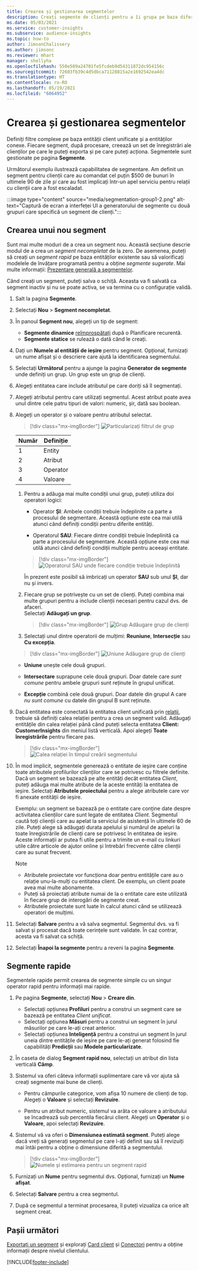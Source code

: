 ```yaml
---
title: Crearea și gestionarea segmentelor
description: Creați segmente de clienți pentru a îi grupa pe baza diferitelor atribute.
ms.date: 05/03/2021
ms.service: customer-insights
ms.subservice: audience-insights
ms.topic: how-to
author: JimsonChalissery
ms.author: jimsonc
ms.reviewer: mhart
manager: shellyha
ms.openlocfilehash: 550e509a24701fe5fcdeb9d54311872dc954156c
ms.sourcegitcommit: 72603fb39c4d5dbca71128815a2e1692542ea4dc
ms.translationtype: HT
ms.contentlocale: ro-RO
ms.lasthandoff: 05/19/2021
ms.locfileid: "6064952"
---
```

# <a name="create-and-manage-segments"></a>Crearea și gestionarea segmentelor

Definiți filtre complexe pe baza entității client unificate și a entităților conexe. Fiecare segment, după procesare, creează un set de înregistrări ale clienților pe care le puteți exporta și pe care puteți acționa. Segmentele sunt gestionate pe pagina **Segmente**. 

Următorul exemplu ilustrează capabilitatea de segmentare. Am definit un segment pentru clienții care au comandat cel puțin $500 de bunuri în ultimele 90 de zile *și* care au fost implicați într-un apel serviciu pentru relații cu clienții care a fost escaladat.

:::image type="content" source="media/segmentation-group1-2.png" alt-text="Captură de ecran a interfeței UI a generatorului de segmente cu două grupuri care specifică un segment de clienți.":::

## <a name="create-a-new-segment"></a>Crearea unui nou segment

Sunt mai multe moduri de a crea un segment nou. Această secțiune descrie modul de a crea un *segment necompletat* de la zero. De asemenea, puteți să creați un *segment rapid* pe baza entităților existente sau să valorificați modelele de învățare programată pentru a obține *segmente sugerate*. Mai multe informații: [Prezentare generală a segmentelor](segments.md).

Când creați un segment, puteți salva o schiță. Aceasta va fi salvată ca segment inactiv și nu se poate activa, se va termina cu o configurație validă.

1. Salt la pagina **Segmente**.

1. Selectați **Nou** > **Segment necompletat**.

1. În panoul **Segment nou**, alegeți un tip de segment:

   - **Segmente dinamice** [reîmprospătați](segments.md#refresh-segments) după o Planificare recurentă.
   - **Segmente statice** se rulează o dată când le creați.

1. Dați un **Numele al entității de ieșire** pentru segment. Opțional, furnizați un nume afișat și o descriere care ajută la identificarea segmentului.

1. Selectați **Următorul** pentru a ajunge la pagina **Generator de segmente** unde definiți un grup. Un grup este un grup de clienți.

1. Alegeți entitatea care include atributul pe care doriți să îl segmentați.

1. Alegeți atributul pentru care utilizați segmentul. Acest atribut poate avea unul dintre cele patru tipuri de valori: numeric, șir, dată sau boolean.

1. Alegeți un operator și o valoare pentru atributul selectat.

   > [!div class="mx-imgBorder"]
   > ![Particularizați filtrul de grup](media/customer-group-numbers.png "Filtrul de grup de clienți")

   |Număr |Definiție  |
   |---------|---------|
   |1     |Entity          |
   |2     |Atribut          |
   |3    |Operator         |
   |4    |Valoare         |

   1. Pentru a adăuga mai multe condiții unui grup, puteți utiliza doi operatori logici:

      - Operator **ȘI**: Ambele condiții trebuie îndeplinite ca parte a procesului de segmentare. Această opțiune este cea mai utilă atunci când definiți condiții pentru diferite entități.

      - Operatorul **SAU**: Fiecare dintre condiții trebuie îndeplinită ca parte a procesului de segmentare. Această opțiune este cea mai utilă atunci când definiți condiții multiple pentru aceeași entitate.

      > [!div class="mx-imgBorder"]
      > ![Operatorul SAU unde fiecare condiție trebuie îndeplinită](media/segmentation-either-condition.png "Operatorul SAU unde fiecare condiție trebuie îndeplinită")

      În prezent este posibil să imbricați un operator **SAU** sub unul **ȘI**, dar nu și invers.

   1. Fiecare grup se potrivește cu un set de clienți. Puteți combina mai multe grupuri pentru a include clienții necesari pentru cazul dvs. de afaceri.    
   Selectați **Adăugați un grup**.

      > [!div class="mx-imgBorder"]
      > ![Grup Adăugare grup de clienți](media/customer-group-add-group.png "Grup Adăugare grup de clienți")

   1. Selectați unul dintre operatorii de mulțimi: **Reuniune**, **Intersecție** sau **Cu excepția**.

   > [!div class="mx-imgBorder"]
   > ![Uniune Adăugare grup de clienți](media/customer-group-union.png "Uniune Adăugare grup de clienți")

   - **Uniune** unește cele două grupuri.

   - **Intersectare** suprapune cele două grupuri. Doar datele care *sunt comune* pentru ambele grupuri sunt reținute în grupul unificat.

   - **Excepție** combină cele două grupuri. Doar datele din grupul A care *nu sunt comune* cu datele din grupul B sunt reținute.

1. Dacă entitatea este conectată la entitatea client unificată prin [relații](relationships.md), trebuie să definiți calea relației pentru a crea un segment valid. Adăugați entitățile din calea relației până când puteți selecta entitatea **Client: CustomerInsights** din meniul listă verticală. Apoi alegeți **Toate înregistrările** pentru fiecare pas.

   > [!div class="mx-imgBorder"]
   > ![Calea relației în timpul creării segmentului](media/segments-multiple-relationships.png "Calea relației în timpul creării segmentului")

1. În mod implicit, segmentele generează o entitate de ieșire care conține toate atributele profilurilor clienților care se potrivesc cu filtrele definite. Dacă un segment se bazează pe alte entități decât entitatea *Client*, puteți adăuga mai multe atribute de la aceste entități la entitatea de ieșire. Selectați **Atributele proiectului** pentru a alege atributele care vor fi anexate entității de ieșire.  
  
   Exemplu: un segment se bazează pe o entitate care conține date despre activitatea clienților care sunt legate de entitatea *Client*. Segmentul caută toți clienții care au apelat la serviciul de asistență în ultimele 60 de zile. Puteți alege să adăugați durata apelului și numărul de apeluri la toate înregistrările de clienți care se potrivesc în entitatea de ieșire. Aceste informații ar putea fi utile pentru a trimite un e-mail cu linkuri utile către articole de ajutor online și întrebări frecvente către clienții care au sunat frecvent.

   > [!NOTE]
   > - Atributele proiectate vor funcționa doar pentru entitățile care au o relație unu-la-mulți cu entitatea client. De exemplu, un client poate avea mai multe abonamente.
   > - Puteți să proiectați atribute numai de la o entitate care este utilizată în fiecare grup de interogări de segmente creat.
   > - Atributele proiectate sunt luate în calcul atunci când se utilizează operatori de mulțimi.

1. Selectați **Salvare** pentru a vă salva segmentul. Segmentul dvs. va fi salvat și procesat dacă toate cerințele sunt validate. În caz contrar, acesta va fi salvat ca schiță.

1. Selectați **Înapoi la segmente** pentru a reveni la pagina **Segmente**.



## <a name="quick-segments"></a>Segmente rapide

Segmentele rapide permit crearea de segmente simple cu un singur operator rapid pentru informații mai rapide.

1. Pe pagina **Segmente**, selectați **Nou** > **Creare din**.

   - Selectați opțiunea **Profiluri** pentru a construi un segment care se bazează pe entitatea *Client unificat*.
   - Selectați opțiunea **Măsuri** pentru a construi un segment în jurul măsurilor pe care le-ați creat anterior.
   - Selectați opțiunea **Inteligență** pentru a construi un segment în jurul uneia dintre entitățile de ieșire pe care le-ați generat folosind fie capabilități **Predicții** sau **Modele particularizate**.

2. În caseta de dialog **Segment rapid nou**, selectați un atribut din lista verticală **Câmp**.

3. Sistemul va oferi câteva informații suplimentare care vă vor ajuta să creați segmente mai bune de clienți.
   - Pentru câmpurile categorice, vom afișa 10 numere de clienți de top. Alegeți o **Valoare** și selectați **Revizuire**.

   - Pentru un atribut numeric, sistemul va arăta ce valoare a atributului se încadrează sub percentila fiecărui client. Alegeți un **Operator** și o **Valoare**, apoi selectați **Revizuire**.

4. Sistemul vă va oferi o **Dimensiunea estimată segment**. Puteți alege dacă vreți să generați segmentul pe care l-ați definit sau să îl revizuiți mai întâi pentru a obține o dimensiune diferită a segmentului.

    > [!div class="mx-imgBorder"]
    > ![Numele și estimarea pentru un segment rapid](media/quick-segment-name.png "Numele și estimarea pentru un segment rapid")

5. Furnizați un **Nume** pentru segmentul dvs. Opțional, furnizați un **Nume afișat**.

6. Selectați **Salvare** pentru a crea segmentul.

7. După ce segmentul a terminat procesarea, îl puteți vizualiza ca orice alt segment creat.

## <a name="next-steps"></a>Pașii următori

[Exportați un segment](export-destinations.md) și explorați [Card client](customer-card-add-in.md) și [Conectori](export-power-bi.md) pentru a obține informații despre nivelul clientului.

[!INCLUDE[footer-include](../includes/footer-banner.md)]
